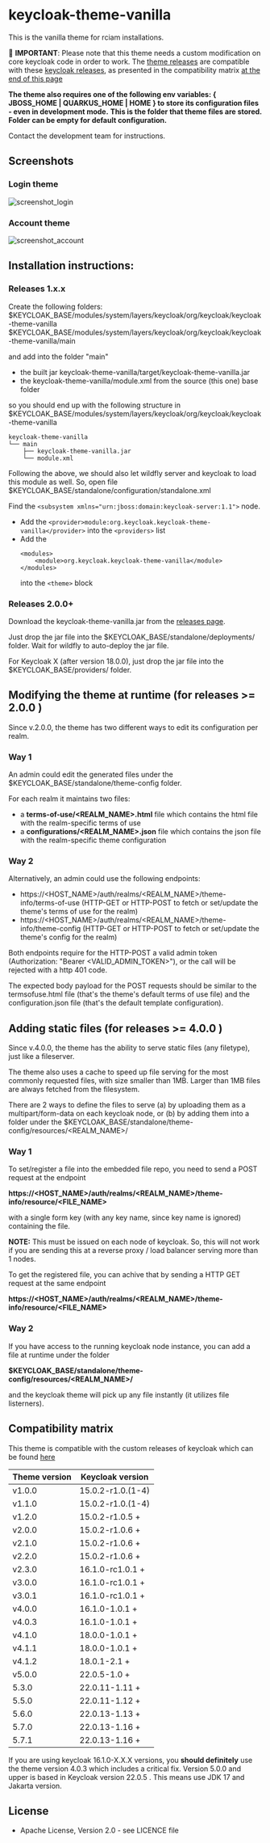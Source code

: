 # keycloak-theme-vanilla

This is the vanilla theme for rciam installations.

:red_circle: **IMPORTANT**:
Please note that this theme needs a custom modification on core keycloak code in order to work. 
The [theme releases](https://github.com/rciam/keycloak-theme-vanilla/releases) are compatible with these [keycloak releases](https://github.com/eosc-kc/keycloak/releases), as presented in the compatibility matrix [at the end of this page](https://github.com/rciam/keycloak-theme-vanilla/edit/master/README.md#compatibility-matrix)

**The theme also requires one of the following env variables: { JBOSS_HOME | QUARKUS_HOME | HOME } to store its configuration files - even in development mode.**
**This is the folder that theme files are stored. Folder can be empty for default configuration.**


Contact the development team for instructions.

## Screenshots

### Login theme
![screenshot_login](screenshot_login.png)

### Account theme
![screenshot_account](screenshot_account.png)

## Installation instructions:

### Releases 1.x.x

Create the following folders:
$KEYCLOAK_BASE/modules/system/layers/keycloak/org/keycloak/keycloak-theme-vanilla
$KEYCLOAK_BASE/modules/system/layers/keycloak/org/keycloak/keycloak-theme-vanilla/main

and add into the folder "main"
* the built jar keycloak-theme-vanilla/target/keycloak-theme-vanilla.jar
* the keycloak-theme-vanilla/module.xml from the source (this one) base folder

so you should end up with the following structure in
$KEYCLOAK_BASE/modules/system/layers/keycloak/org/keycloak/keycloak-theme-vanilla

```
keycloak-theme-vanilla
└── main
    ├── keycloak-theme-vanilla.jar
    └── module.xml
```

Following the above, we should also let wildfly server and keycloak to load this module as well.
So, open file $KEYCLOAK_BASE/standalone/configuration/standalone.xml

Find the ```<subsystem xmlns="urn:jboss:domain:keycloak-server:1.1">``` node.

* Add the
  ```<provider>module:org.keycloak.keycloak-theme-vanilla</provider>```
  into the ```<providers>``` list
* Add the
    ```
    <modules>
        <module>org.keycloak.keycloak-theme-vanilla</module>
    </modules>
    ```
  into the ```<theme>``` block

### Releases 2.0.0+

Download the keycloak-theme-vanilla.jar from the [releases page](https://github.com/rciam/keycloak-theme-vanilla/releases).

Just drop the jar file into the $KEYCLOAK_BASE/standalone/deployments/ folder. Wait for wildfly to auto-deploy the jar file.

For Keycloak X (after version 18.0.0), just drop the jar file into the $KEYCLOAK_BASE/providers/ folder.

## Modifying the theme at runtime (for releases  >= 2.0.0 )

Since v.2.0.0, the theme has two different ways to edit its configuration per realm.

### Way 1

An admin could edit the generated files under the $KEYCLOAK_BASE/standalone/theme-config folder.

For each realm it maintains two files:
* a **terms-of-use/<REALM_NAME>.html** file which contains the html file with the realm-specific terms of use
* a **configurations/<REALM_NAME>.json** file which contains the json file with the realm-specific theme configuration

### Way 2

Alternatively, an admin could use the following endpoints:

* https://<HOST_NAME>/auth/realms/<REALM_NAME>/theme-info/terms-of-use  (HTTP-GET or HTTP-POST to fetch or set/update the theme's terms of use for the realm)
* https://<HOST_NAME>/auth/realms/<REALM_NAME>/theme-info/theme-config  (HTTP-GET or HTTP-POST to fetch or set/update the theme's config for the realm)

Both endpoints require for the HTTP-POST a valid admin token (Authorization: "Bearer <VALID_ADMIN_TOKEN>"), or the call will be rejected with a http 401 code.

The expected body payload for the POST requests should be similar to the termsofuse.html file (that's the theme's default terms of use file) and the configuration.json file (that's the default template configuration).


## Adding static files  (for releases  >= 4.0.0 )

Since v.4.0.0, the theme has the ability to serve static files (any filetype), just like a fileserver.

The theme also uses a cache to speed up file serving for the most commonly requested files, with size smaller than 1ΜΒ. Larger than 1MB files are always fetched from the filesystem. 

There are 2 ways to define the files to serve (a) by uploading them as a multipart/form-data on each keycloak node, or (b) by adding them into a folder under the $KEYCLOAK_BASE/standalone/theme-config/resources/<REALM_NAME>/

### Way 1

To set/register a file into the embedded file repo, you need to send a POST request at the endpoint

**https://<HOST_NAME>/auth/realms/<REALM_NAME>/theme-info/resource/<FILE_NAME>**

with a single form key (with any key name, since key name is ignored) containing the file. 

**NOTE:** This must be issued on each node of keycloak. So, this will not work if you are sending this at a reverse proxy / load balancer serving more than 1 nodes.

To get the registered file, you can achive that by sending a HTTP GET request at the same endpoint 

**https://<HOST_NAME>/auth/realms/<REALM_NAME>/theme-info/resource/<FILE_NAME>**


### Way 2

If you have access to the running keycloak node instance, you can add a file at runtime under the folder  

**$KEYCLOAK_BASE/standalone/theme-config/resources/<REALM_NAME>/**

and the keycloak theme will pick up any file instantly (it utilizes file listerners). 



## Compatibility matrix

This theme is compatible with the custom releases of keycloak which can be found [here](https://github.com/eosc-kc/keycloak/releases) 

| Theme version | Keycloak version  |
|---------------|-------------------|
| v1.0.0        | 15.0.2-r1.0.(1-4) |
| v1.1.0        | 15.0.2-r1.0.(1-4) |
| v1.2.0        | 15.0.2-r1.0.5 +   |
| v2.0.0        | 15.0.2-r1.0.6 +   |
| v2.1.0        | 15.0.2-r1.0.6 +   |
| v2.2.0        | 15.0.2-r1.0.6 +   |
| v2.3.0        | 16.1.0-rc1.0.1 +  |
| v3.0.0        | 16.1.0-rc1.0.1 +  |
| v3.0.1        | 16.1.0-rc1.0.1 +  |
| v4.0.0        | 16.1.0-1.0.1 +    |
| v4.0.3        | 16.1.0-1.0.1 +    |
| v4.1.0        | 18.0.0-1.0.1 +    |
| v4.1.1        | 18.0.0-1.0.1 +    |
| v4.1.2        | 18.0.1-2.1 +      |
| v5.0.0        | 22.0.5-1.0 +      |
| 5.3.0         | 22.0.11-1.11 +    |
| 5.5.0         | 22.0.11-1.12 +    |
| 5.6.0         | 22.0.13-1.13 +    |
| 5.7.0         | 22.0.13-1.16 +    |
| 5.7.1         | 22.0.13-1.16 +    |

If you are using keycloak 16.1.0-X.X.X versions, you **should definitely** use the theme version 4.0.3 which includes a critical fix. 
Version 5.0.0 and upper is based in Keycloak version 22.0.5 . This means use JDK 17 and Jakarta version.

## License

* Apache License, Version 2.0 - see LICENCE file



